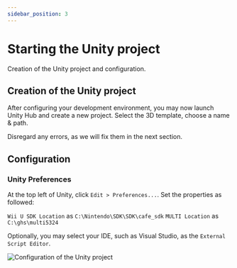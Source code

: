 ```yaml
---
sidebar_position: 3
---
```


# Starting the Unity project

Creation of the Unity project and configuration.

## Creation of the Unity project

After configuring your development environment, you may now launch Unity Hub and create a new project. Select the 3D template, choose a name & path.

Disregard any errors, as we will fix them in the next section.

## Configuration

### Unity Preferences

At the top left of Unity, click `Edit > Preferences...`. Set the properties as followed:

`Wii U SDK Location` as `C:\Nintendo\SDK\SDK\cafe_sdk`
`MULTI Location`     as `C:\ghs\multi5324`

Optionally, you may select your IDE, such as Visual Studio, as the `External Script Editor`.

![Configuration of the Unity project](/img/configure-unity-project.jpg)